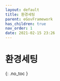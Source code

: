 ```yaml
---
layout: default
title: 환경세팅
parent: eGovFramework
has_children: true
nav_order: 1
date: 2021-02-15 23:26
---
```


# 환경세팅
{: .no_toc }

